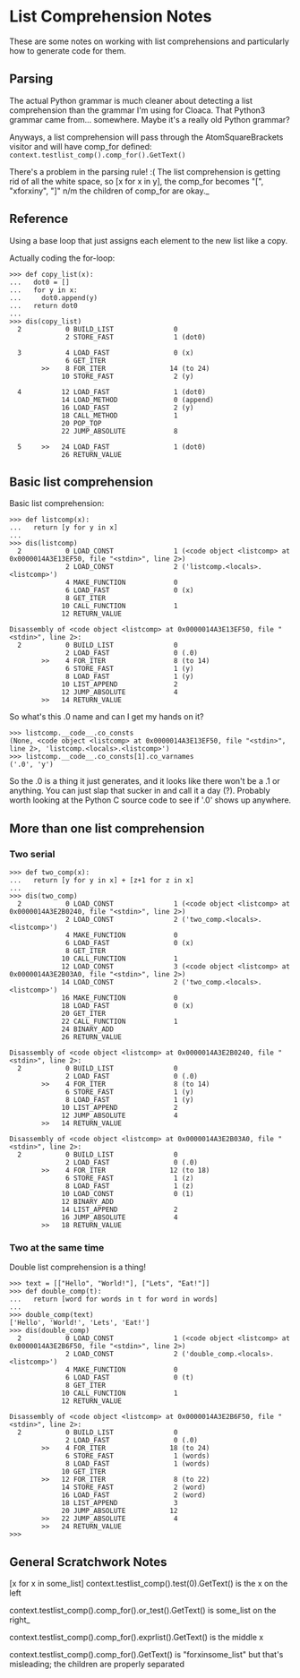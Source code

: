 # List Comprehension Notes

These are some notes on working with list comprehensions and particularly how to generate code for them.

## Parsing
The actual Python grammar is much cleaner about detecting a list comprehension than the grammar I'm using for Cloaca. That
Python3 grammar came from... somewhere. Maybe it's a really old Python grammar?

Anyways, a list comprehension will pass through the AtomSquareBrackets visitor and will have comp_for defined:
`context.testlist_comp().comp_for().GetText()`

There's a problem in the parsing rule! :(
The list comprehension is getting rid of all the white space, so [x for x in y], the comp_for becomes "[", "xforxiny", "]"
n/m the children of comp_for are okay._

## Reference

Using a base loop that just assigns each element to the new list like a copy.

Actually coding the for-loop:
```
>>> def copy_list(x):
...   dot0 = []
...   for y in x:
...     dot0.append(y)
...   return dot0
...
>>> dis(copy_list)
  2           0 BUILD_LIST               0
              2 STORE_FAST               1 (dot0)

  3           4 LOAD_FAST                0 (x)
              6 GET_ITER
        >>    8 FOR_ITER                14 (to 24)
             10 STORE_FAST               2 (y)

  4          12 LOAD_FAST                1 (dot0)
             14 LOAD_METHOD              0 (append)
             16 LOAD_FAST                2 (y)
             18 CALL_METHOD              1
             20 POP_TOP
             22 JUMP_ABSOLUTE            8

  5     >>   24 LOAD_FAST                1 (dot0)
             26 RETURN_VALUE
```

## Basic list comprehension
Basic list comprehension:
```
>>> def listcomp(x):
...   return [y for y in x]
...
>>> dis(listcomp)
  2           0 LOAD_CONST               1 (<code object <listcomp> at 0x0000014A3E13EF50, file "<stdin>", line 2>)
              2 LOAD_CONST               2 ('listcomp.<locals>.<listcomp>')
              4 MAKE_FUNCTION            0
              6 LOAD_FAST                0 (x)
              8 GET_ITER
             10 CALL_FUNCTION            1
             12 RETURN_VALUE

Disassembly of <code object <listcomp> at 0x0000014A3E13EF50, file "<stdin>", line 2>:
  2           0 BUILD_LIST               0
              2 LOAD_FAST                0 (.0)
        >>    4 FOR_ITER                 8 (to 14)
              6 STORE_FAST               1 (y)
              8 LOAD_FAST                1 (y)
             10 LIST_APPEND              2
             12 JUMP_ABSOLUTE            4
        >>   14 RETURN_VALUE
```

So what's this .0 name and can I get my hands on it?

```
>>> listcomp.__code__.co_consts
(None, <code object <listcomp> at 0x0000014A3E13EF50, file "<stdin>", line 2>, 'listcomp.<locals>.<listcomp>')
>>> listcomp.__code__.co_consts[1].co_varnames
('.0', 'y')
```

So the .0 is a thing it just generates, and it looks like there won't be a .1 or anything. You can just slap that sucker in and call it a day (?). 
Probably worth looking at the Python C source code to see if '.0' shows up anywhere.

## More than one list comprehension

### Two serial

```
>>> def two_comp(x):
...   return [y for y in x] + [z+1 for z in x]
...
>>> dis(two_comp)
  2           0 LOAD_CONST               1 (<code object <listcomp> at 0x0000014A3E2B0240, file "<stdin>", line 2>)
              2 LOAD_CONST               2 ('two_comp.<locals>.<listcomp>')
              4 MAKE_FUNCTION            0
              6 LOAD_FAST                0 (x)
              8 GET_ITER
             10 CALL_FUNCTION            1
             12 LOAD_CONST               3 (<code object <listcomp> at 0x0000014A3E2B03A0, file "<stdin>", line 2>)
             14 LOAD_CONST               2 ('two_comp.<locals>.<listcomp>')
             16 MAKE_FUNCTION            0
             18 LOAD_FAST                0 (x)
             20 GET_ITER
             22 CALL_FUNCTION            1
             24 BINARY_ADD
             26 RETURN_VALUE

Disassembly of <code object <listcomp> at 0x0000014A3E2B0240, file "<stdin>", line 2>:
  2           0 BUILD_LIST               0
              2 LOAD_FAST                0 (.0)
        >>    4 FOR_ITER                 8 (to 14)
              6 STORE_FAST               1 (y)
              8 LOAD_FAST                1 (y)
             10 LIST_APPEND              2
             12 JUMP_ABSOLUTE            4
        >>   14 RETURN_VALUE

Disassembly of <code object <listcomp> at 0x0000014A3E2B03A0, file "<stdin>", line 2>:
  2           0 BUILD_LIST               0
              2 LOAD_FAST                0 (.0)
        >>    4 FOR_ITER                12 (to 18)
              6 STORE_FAST               1 (z)
              8 LOAD_FAST                1 (z)
             10 LOAD_CONST               0 (1)
             12 BINARY_ADD
             14 LIST_APPEND              2
             16 JUMP_ABSOLUTE            4
        >>   18 RETURN_VALUE
```

### Two at the same time

Double list comprehension is a thing!
```
>>> text = [["Hello", "World!"], ["Lets", "Eat!"]]
>>> def double_comp(t):
...   return [word for words in t for word in words]
...
>>> double_comp(text)
['Hello', 'World!', 'Lets', 'Eat!']
>>> dis(double_comp)
  2           0 LOAD_CONST               1 (<code object <listcomp> at 0x0000014A3E2B6F50, file "<stdin>", line 2>)
              2 LOAD_CONST               2 ('double_comp.<locals>.<listcomp>')
              4 MAKE_FUNCTION            0
              6 LOAD_FAST                0 (t)
              8 GET_ITER
             10 CALL_FUNCTION            1
             12 RETURN_VALUE

Disassembly of <code object <listcomp> at 0x0000014A3E2B6F50, file "<stdin>", line 2>:
  2           0 BUILD_LIST               0
              2 LOAD_FAST                0 (.0)
        >>    4 FOR_ITER                18 (to 24)
              6 STORE_FAST               1 (words)
              8 LOAD_FAST                1 (words)
             10 GET_ITER
        >>   12 FOR_ITER                 8 (to 22)
             14 STORE_FAST               2 (word)
             16 LOAD_FAST                2 (word)
             18 LIST_APPEND              3
             20 JUMP_ABSOLUTE           12
        >>   22 JUMP_ABSOLUTE            4
        >>   24 RETURN_VALUE
>>>
```

## General Scratchwork Notes
[x for x in some_list]
context.testlist_comp().test(0).GetText() is the x on the left

context.testlist_comp().comp_for().or_test().GetText() is some_list on the right_

context.testlist_comp().comp_for().exprlist().GetText() is the middle x


context.testlist_comp().comp_for().GetText() is "forxinsome_list" but that's misleading; the children are properly separated

